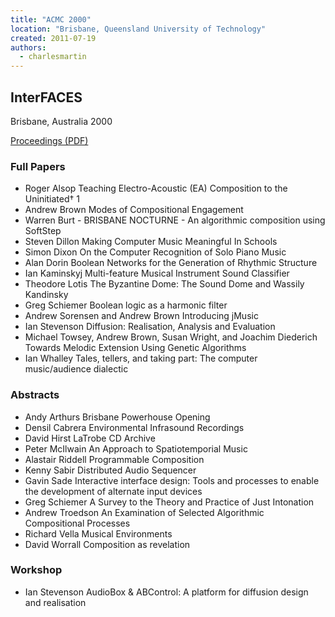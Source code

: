 ```yaml
---
title: "ACMC 2000"
location: "Brisbane, Queensland University of Technology"
created: 2011-07-19
authors: 
  - charlesmartin
---
```


## **InterFACES**

Brisbane, Australia 2000

[Proceedings (PDF)](/proceedings/ACMC2000-proceedings.pdf)

### **Full Papers**

- Roger Alsop Teaching Electro-Acoustic (EA) Composition to the Uninitiated† 1
- Andrew Brown Modes of Compositional Engagement
- Warren Burt - BRISBANE NOCTURNE - An algorithmic composition using SoftStep
- Steven Dillon Making Computer Music Meaningful In Schools
- Simon Dixon On the Computer Recognition of Solo Piano Music
- Alan Dorin Boolean Networks for the Generation of Rhythmic Structure
- Ian Kaminskyj Multi-feature Musical Instrument Sound Classifier
- Theodore Lotis The Byzantine Dome: The Sound Dome and Wassily Kandinsky
- Greg Schiemer Boolean logic as a harmonic filter
- Andrew Sorensen and Andrew Brown Introducing jMusic
- Ian Stevenson Diffusion: Realisation, Analysis and Evaluation
- Michael Towsey, Andrew Brown, Susan Wright, and Joachim Diederich Towards Melodic Extension Using Genetic Algorithms
- Ian Whalley Tales, tellers, and taking part: The computer music/audience dialectic

### **Abstracts**

- Andy Arthurs Brisbane Powerhouse Opening
- Densil Cabrera Environmental Infrasound Recordings
- David Hirst LaTrobe CD Archive
- Peter McIlwain An Approach to Spatiotemporial Music
- Alastair Riddell Programmable Composition
- Kenny Sabir Distributed Audio Sequencer
- Gavin Sade Interactive interface design: Tools and processes to enable the development of alternate input devices
- Greg Schiemer A Survey to the Theory and Practice of Just Intonation
- Andrew Troedson An Examination of Selected Algorithmic Compositional Processes
- Richard Vella Musical Environments
- David Worrall Composition as revelation

### **Workshop**

- Ian Stevenson AudioBox & ABControl: A platform for diffusion design and realisation
